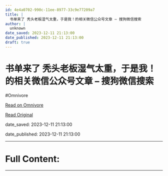 ```yaml
---
id: 4e4a0702-990c-11ee-8977-33c9e77209a7
title: |
  书单来了 秃头老板湿气太重，于是我！的相关微信公众号文章 – 搜狗微信搜索
author: |
  unknown
date_saved: 2023-12-11 21:13:00
date_published: 2023-12-11 21:13:00
draft: true
---
```


# 书单来了 秃头老板湿气太重，于是我！的相关微信公众号文章 – 搜狗微信搜索
#Omnivore

[Read on Omnivore](https://omnivore.app/me/-18c5ee12559)

[Read Original](http://weixin.sogou.com/weixin?query=%E4%B9%A6%E5%8D%95%E6%9D%A5%E4%BA%86+%E7%A7%83%E5%A4%B4%E8%80%81%E6%9D%BF%E6%B9%BF%E6%B0%94%E5%A4%AA%E9%87%8D%EF%BC%8C%E4%BA%8E%E6%98%AF%E6%88%91%EF%BC%81&type=2)

date_saved: 2023-12-11 21:13:00

date_published: 2023-12-11 21:13:00

--- 

# Full Content: 



---

